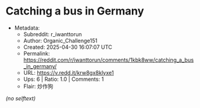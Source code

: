 # Catching a bus in Germany

- Metadata:
  - Subreddit: r_iwanttorun
  - Author: Organic_Challenge151
  - Created: 2025-04-30 16:07:07 UTC
  - Permalink: https://reddit.com/r/iwanttorun/comments/1kbk8ww/catching_a_bus_in_germany/
  - URL: https://v.redd.it/krw8gx8klyxe1
  - Ups: 6 | Ratio: 1.0 | Comments: 1
  - Flair: 炒作狗

_(no selftext)_
